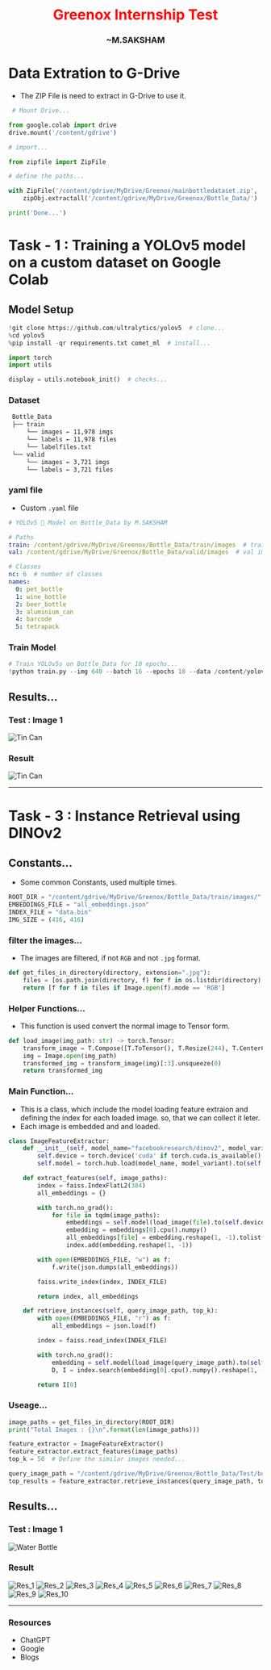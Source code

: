 <H1 align="center", style="color:#ff0000">Greenox Internship Test</H1>

<H3 align="center">~M.SAKSHAM</H3>

<!-- TOC -->

# Data Extration to G-Drive

* The ZIP File is need to extract in G-Drive to use it.

```Python
 # Mount Drive...

from google.colab import drive
drive.mount('/content/gdrive')
```

```Python
# import...

from zipfile import ZipFile

```

``` Python
# define the paths...

with ZipFile('/content/gdrive/MyDrive/Greenox/mainbottledataset.zip', 'r') as zipObj:  # path of folder or file...
    zipObj.extractall('/content/gdrive/MyDrive/Greenox/Bottle_Data/')  # path to save file or folder...

print('Done...')
```

# Task - 1  : Training a YOLOv5 model on a custom dataset on Google Colab

## Model Setup

```Python
!git clone https://github.com/ultralytics/yolov5  # clone...
%cd yolov5
%pip install -qr requirements.txt comet_ml  # install...

import torch
import utils

display = utils.notebook_init()  # checks...
```

### Dataset

``` markdown
 Bottle_Data 
 ├── train
     └── images ← 11,978 imgs
     └── labels ← 11,978 files
     └── labelfiles.txt
 └── valid
     └── images ← 3,721 imgs
     └── labels ← 3,721 files
```

### yaml file

* Custom `.yaml` file

```yaml
# YOLOv5 🚀 Model on Bottle_Data by M.SAKSHAM

# Paths
train: /content/gdrive/MyDrive/Greenox/Bottle_Data/train/images  # train images path to 11,978 images
val: /content/gdrive/MyDrive/Greenox/Bottle_Data/valid/images  # val images path to 3,721 images

# Classes
nc: 6  # number of classes
names:
  0: pet_bottle
  1: wine_bottle
  2: beer_bottle
  3: aluminium_can
  4: barcode
  5: tetrapack
```

### Train Model

```Python
# Train YOLOv5s on Bottle_Data for 10 epochs...
!python train.py --img 640 --batch 16 --epochs 10 --data /content/yolov5/data/bottle_data.yaml --weights yolov5s.pt --cache
```

## Results...

### Test : Image 1

![Tin Can](./Task_1/tin_can.jpg)

### Result

![Tin Can](./Task_1/Result_tin_can.jpg)

---

# Task - 3 : Instance Retrieval using DINOv2

## Constants...

* Some common Constants, used multiple times.

```Python
ROOT_DIR = "/content/gdrive/MyDrive/Greenox/Bottle_Data/train/images/"
EMBEDDINGS_FILE = "all_embeddings.json"
INDEX_FILE = "data.bin"
IMG_SIZE = (416, 416)
```

### filter the images...

* The images are filtered, if not `RGB` and not `.jpg` format.

```Python
def get_files_in_directory(directory, extension=".jpg"):
    files = [os.path.join(directory, f) for f in os.listdir(directory) if f.lower().endswith(extension)]
    return [f for f in files if Image.open(f).mode == 'RGB']
```

### Helper Functions...

* This function is used convert the normal image to Tensor form.

```Python
def load_image(img_path: str) -> torch.Tensor:
    transform_image = T.Compose([T.ToTensor(), T.Resize(244), T.CenterCrop(224), T.Normalize([0.5], [0.5])])
    img = Image.open(img_path)
    transformed_img = transform_image(img)[:3].unsqueeze(0)
    return transformed_img
```

### Main Function...

* This is a class, which include the model loading feature extraion and defining the index for each loaded image. so, that we can collect it leter. 
* Each image is embedded and and loaded.

```Python
class ImageFeatureExtractor:
    def __init__(self, model_name="facebookresearch/dinov2", model_variant="dinov2_vits14"):
        self.device = torch.device('cuda' if torch.cuda.is_available() else "cpu")
        self.model = torch.hub.load(model_name, model_variant).to(self.device)

    def extract_features(self, image_paths):
        index = faiss.IndexFlatL2(384)
        all_embeddings = {}

        with torch.no_grad():
            for file in tqdm(image_paths):
                embeddings = self.model(load_image(file).to(self.device))
                embedding = embeddings[0].cpu().numpy()
                all_embeddings[file] = embedding.reshape(1, -1).tolist()
                index.add(embedding.reshape(1, -1))

        with open(EMBEDDINGS_FILE, "w") as f:
            f.write(json.dumps(all_embeddings))

        faiss.write_index(index, INDEX_FILE)

        return index, all_embeddings

    def retrieve_instances(self, query_image_path, top_k):
        with open(EMBEDDINGS_FILE, "r") as f:
            all_embeddings = json.load(f)

        index = faiss.read_index(INDEX_FILE)

        with torch.no_grad():
            embedding = self.model(load_image(query_image_path).to(self.device))
            D, I = index.search(embedding[0].cpu().numpy().reshape(1, -1), top_k)

        return I[0]

```

### Useage...

```Python
image_paths = get_files_in_directory(ROOT_DIR)
print("Total Images : {}\n".format(len(image_paths)))

feature_extractor = ImageFeatureExtractor()
feature_extractor.extract_features(image_paths)
top_k = 50  # Define the similar images needed...

query_image_path = "/content/gdrive/MyDrive/Greenox/Bottle_Data/Test/bottle_1.jpg"
top_results = feature_extractor.retrieve_instances(query_image_path, top_k = top_k)
```

## Results...

### Test : Image 1

![Water Bottle](./Task_2/bottle_1.jpg)

### Result

![Res_1](./Task_2/t2_rdownload.png)
![Res_2](./Task_2/download%20(1).png)
![Res_3](./Task_2/download%20(2).png)
![Res_4](./Task_2/download%20(3).png)
![Res_5](./Task_2/download%20(4).png)
![Res_6](./Task_2/download%20(5).png)
![Res_7](./Task_2/download%20(6).png)
![Res_8](./Task_2/download%20(7).png)
![Res_9](./Task_2/download%20(8).png)
![Res_10](./Task_2/download%20(9).png)

---

### Resources

* ChatGPT
* Google
* Blogs
